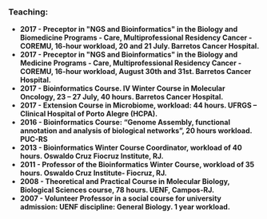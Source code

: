 ### Teaching:

 - **2017 - Preceptor in "NGS and Bioinformatics" in the Biology and Biomedicine Programs - Care, Multiprofessional Residency Cancer - COREMU, 16-hour workload, 20      and 21 July. Barretos Cancer Hospital.**
 - **2017 - Preceptor in "NGS and Bioinformatics" in the Biology and Medicine Programs - Care, Multiprofessional Residency Cancer - COREMU, 16-hour workload, August      30th and 31st. Barretos Cancer Hospital.**
 - **2017 - Bioinformatics Course. IV Winter Course in Molecular Oncology, 23 – 27 July, 40 hours. Barretos Cancer Hospital.**
 - **2017 - Extension Course in Microbiome, workload: 44 hours. UFRGS –  Clinical Hospital of Porto Alegre (HCPA).**
 - **2016 - Bioinformatics Course: “Genome Assembly, functional annotation and analysis of biological networks”, 20 hours workload. PUC-RS**
 - **2013 - Bioinformatics Winter Course Coordinator, workload of 40 hours. Oswaldo Cruz Fiocruz Institute, RJ.**
 - **2011 - Professor of the Bioinformatics Winter Course, workload of 35 hours. Oswaldo Cruz Institute- Fiocruz, RJ.**
 - **2008 - Theoretical and Practical Course in Molecular Biology, Biological Sciences course, 78 hours. UENF, Campos-RJ.**
 - **2007 - Volunteer Professor in a social course for university admission: UENF discipline: General Biology. 1 year workload.**
